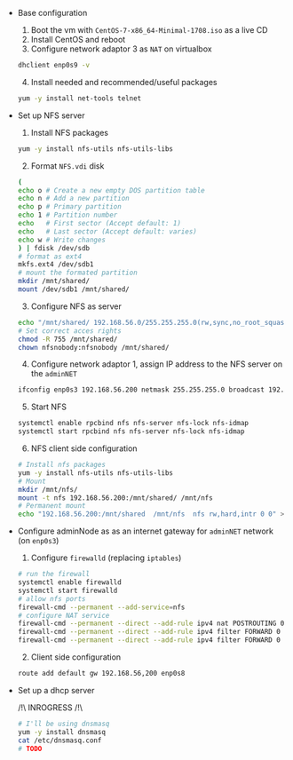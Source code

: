 - Base configuration
  1. Boot the vm with `CentOS-7-x86_64-Minimal-1708.iso` as a live CD
  2. Install CentOS and reboot
  3. Configure network adaptor 3 as `NAT` on virtualbox
  ```bash
  dhclient enp0s9 -v
  ```
  4. Install needed and recommended/useful packages
  ```bash
  yum -y install net-tools telnet 
  ```
- Set up NFS server
  1. Install NFS packages
  ```bash
  yum -y install nfs-utils nfs-utils-libs 
  ```
  2. Format `NFS.vdi` disk 
  ```bash
  (
  echo o # Create a new empty DOS partition table
  echo n # Add a new partition
  echo p # Primary partition
  echo 1 # Partition number
  echo   # First sector (Accept default: 1)
  echo   # Last sector (Accept default: varies)
  echo w # Write changes
  ) | fdisk /dev/sdb
  # format as ext4
  mkfs.ext4 /dev/sdb1
  # mount the formated partition
  mkdir /mnt/shared/
  mount /dev/sdb1 /mnt/shared/
  ```
  3. Configure NFS as server
  ```bash
  echo "/mnt/shared/ 192.168.56.0/255.255.255.0(rw,sync,no_root_squash,no_subtree_check)" > /etc/exports
  # Set correct acces rights
  chmod -R 755 /mnt/shared/
  chown nfsnobody:nfsnobody /mnt/shared/
  ```
  4. Configure network adaptor 1, assign IP address to the NFS server on the `adminNET`
  ```bash
  ifconfig enp0s3 192.168.56.200 netmask 255.255.255.0 broadcast 192.168.56.255
  ```
  5. Start NFS
  ```bash
  systemctl enable rpcbind nfs nfs-server nfs-lock nfs-idmap
  systemctl start rpcbind nfs nfs-server nfs-lock nfs-idmap
  ```
  6. NFS client side configuration
  ```bash
  # Install nfs packages
  yum -y install nfs-utils nfs-utils-libs
  # Mount 
  mkdir /mnt/nfs/
  mount -t nfs 192.168.56.200:/mnt/shared/ /mnt/nfs
  # Permanent mount
  echo "192.168.56.200:/mnt/shared  /mnt/nfs  nfs rw,hard,intr 0 0" >> /etc/fstab
  ```
- Configure adminNode as as an internet gateway for `adminNET` network (on `enp0s3`)
  1. Configure `firewalld` (replacing `iptables`) 
  ```bash
  # run the firewall
  systemctl enable firewalld
  systemctl start firewalld
  # allow nfs ports
  firewall-cmd --permanent --add-service=nfs
  # configure NAT service
  firewall-cmd --permanent --direct --add-rule ipv4 nat POSTROUTING 0 -o enp0s9 -j MASQUERADE
  firewall-cmd --permanent --direct --add-rule ipv4 filter FORWARD 0 -i enp0s3 -o enp0s9 -j ACCEPT
  firewall-cmd --permanent --direct --add-rule ipv4 filter FORWARD 0 -i enp0s9 -o enps03 -m state --state RELATED,ESTABLISHED -j ACCEPT
  
  ```
  2. Client side configuration
  ```bash
  route add default gw 192.168.56,200 enp0s8
  ```
  
- Set up a dhcp server
  
  /!\ INROGRESS /!\
  
  ```bash
  # I'll be using dnsmasq
  yum -y install dnsmasq
  cat /etc/dnsmasq.conf
  # TODO
  ```
